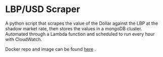 # LBP/USD Scraper

A python script that scrapes the value of the Dollar against the LBP at the shadow market rate, then stores the values in a mongoDB cluster. Automated through a Lambda function and scheduled to run every hour with CloudWatch.

Docker repo and image can be found [here](https://hub.docker.com/r/zakjanzi/lbp-scraper) .



